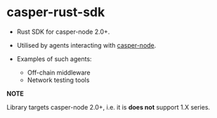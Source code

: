 # casper-rust-sdk

- Rust SDK for casper-node 2.0+.
- Utilised by agents interacting with [casper-node](https://github.com/casper-network/casper-node).
- Examples of such agents:

    - Off-chain middleware
    - Network testing tools

**NOTE**

Library targets casper-node 2.0+, i.e. it is **does not** support 1.X series.
